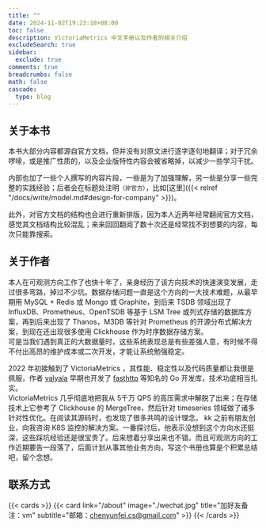 ```yaml
---
title: ""
date: 2024-11-02T19:23:18+08:00
toc: false
description: VictoriaMetrics 中文手册以及作者的相关介绍
excludeSearch: true
sidebar:
  exclude: true
comments: true
breadcrumbs: false
math: false
cascade:
  type: blog
---
```


## 关于本书
本书大部分内容都源自官方文档，但并没有对原文进行逐字逐句地翻译；对于冗余啰嗦，或是推广性质的，以及企业版特性内容会被省略掉，以减少一些学习干扰。  

内部也加了一些个人撰写的内容片段，一些是为了加强理解，另一些是分享一些完整的实践经验；后者会在标题处注明`（非官方）`，比如[这里]({{< relref "/docs/write/model.md#design-for-company" >}})。

此外，对官方文档的结构也会进行重新排版，因为本人近两年经常翻阅官方文档，感觉其文档结构比较混乱；来来回回翻阅了数十次还是经常找不到想要的内容，每次只能靠搜索。  

## 关于作者
本人在可观测方向工作了也快十年了，亲身经历了该方向技术的快速演变发展，走过很多弯路，掉过不少坑。数据存储问题一直是这个方向的一大技术难题，从最早期用 MySQL + Redis 或 Mongo 或 Graphite，到后来 TSDB 领域出现了 InfluxDB、Prometheus、OpenTSDB 等基于 LSM Tree 或列式存储的数据库方案，再到后来出现了 Thanos，M3DB 等针对 Prometheus 的开源分布式解决方案，到现在还出现很多使用 Clickhouse 作为时序数据存储方案。  
可是当我们遇到真正的大数据量时，这些系统表现总是有些差强人意，有时候不得不付出高昂的维护成本或二次开发，才能让系统勉强稳定。

2022 年初接触到了 VictoriaMetrics ，其性能、稳定性以及代码质量都让我很是佩服，作者 [valyala](https://github.com/valyala) 早期也开发了 [fasthttp](https://github.com/valyala/fasthttp) 等知名的 Go 开发库，技术功底相当扎实。  
VictoriaMetrics 几乎彻底地把我从 5千万 QPS 的高压需求中解脱了出来；在存储技术上它参考了 Clickhouse 的 MergeTree，然后针对 timeseries 领域做了诸多针对性优化。在阅读其源码时，也发现了很多共鸣的设计理念。
kk
之前有朋友创业，向我咨询 K8S 监控的解决方案。一番探讨后，他表示没想到这个方向水还挺深，这些踩坑经验还是很宝贵了。后来想着分享出来也不错。而且可观测方向的工作近期要告一段落了，后面计划从事其他业务方向，写这个书册也算是个积累总结吧，留个念想。

## 联系方式

{{< cards >}}
  {{< card link="/about" image="./wechat.jpg" title="加好友备注：vm" subtitle="邮箱：chenyunfei.cs@gmail.com" >}}
{{< /cards >}}